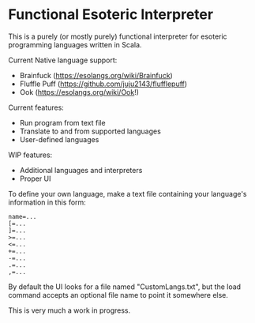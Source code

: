 # Functional Esoteric Interpreter

This is a purely (or mostly purely) functional interpreter for esoteric programming languages written in Scala.

Current Native language support:
* Brainfuck (https://esolangs.org/wiki/Brainfuck)
* Fluffle Puff (https://github.com/juju2143/flufflepuff)
* Ook (https://esolangs.org/wiki/Ook!)

Current features:
* Run program from text file
* Translate to and from supported languages
* User-defined languages

WIP features:
* Additional languages and interpreters
* Proper UI

To define your own language, make a text file containing your language's information in this form:

```
name=...
[=...
]=...
>=...
<=...
+=...
-=...
.=...
,=...
```

By default the UI looks for a file named "CustomLangs.txt", but the load command accepts an optional file name to point it somewhere else.

This is very much a work in progress.
